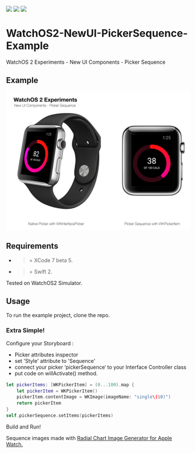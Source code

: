 ![](https://img.shields.io/badge/build-pass-brightgreen.svg?style=flat-square)
![](https://img.shields.io/badge/platform-WatchOS2-ff69b4.svg?style=flat-square)
![](https://img.shields.io/badge/Require-XCode7-lightgrey.svg?style=flat-square)


# WatchOS2-NewUI-PickerSequence-Example
WatchOS 2 Experiments - New UI Components - Picker Sequence

## Example

![](https://raw.githubusercontent.com/Sweefties/WatchOS2-NewUI-PickerSequence-Example/master/source/Apple_Watch_template-PickerSequence.jpg)

## Requirements

- >= XCode 7 beta 5.
- >= Swift 2.

Tested on WatchOS2 Simulator.

## Usage

To run the example project, clone the repo.

### Extra Simple!

Configure your Storyboard :
  - Picker attributes inspector
  - set 'Style' attribute to 'Sequence'
  - connect your picker ‘pickerSequence‘ to your Interface Controller class
  - put code on willActivate() method.
  
```swift
let pickerItems: [WKPickerItem] = (0...100).map {
    let pickerItem = WKPickerItem()
    pickerItem.contentImage = WKImage(imageName: "single\($0)")
    return pickerItem
}
self.pickerSequence.setItems(pickerItems)
```

Build and Run!


Sequence images made with [Radial Chart Image Generator for Apple Watch.](http://hmaidasani.github.io/RadialChartImageGenerator/)
